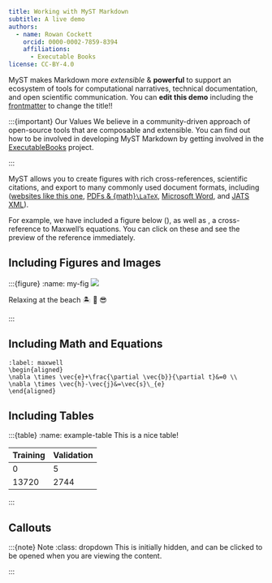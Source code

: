 ```yaml
title: Working with MyST Markdown
subtitle: A live demo
authors:
  - name: Rowan Cockett
    orcid: 0000-0002-7859-8394
    affiliations:
      - Executable Books
license: CC-BY-4.0
```

MyST makes Markdown more _extensible_ & **powerful** to support an
ecosystem of tools for computational narratives, technical documentation,
and open scientific communication. You can **edit this demo** including the [frontmatter](https://mystmd.org/guide/frontmatter) to change the title!!

:::{important} Our Values
We believe in a community-driven approach of open-source tools that are
composable and extensible. You can find out how to be involved in developing MyST Markdown by getting involved in the [ExecutableBooks](https://executablebooks.org/) project.

:::

MyST allows you to create figures with rich cross-references, scientific citations, and export to many commonly used document formats, including ([websites like this one](https://mystmd.org/guide/quickstart-myst-websites), [PDFs & {math}`\LaTeX`](https://mystmd.org/guide/creating-pdf-documents), [Microsoft Word](https://mystmd.org/guide/creating-word-documents), and [JATS XML](https://mystmd.org/guide/creating-jats-xml)).

For example, we have included a figure below ([](#my-fig)), [](#example-table) as well as [](#maxwell), a cross-reference to Maxwell’s equations.
You can click on these and see the preview of the reference immediately.

## Including Figures and Images

:::{figure}
:name: my-fig
![](https://source.unsplash.com/random/400x200?beach,ocean)

Relaxing at the beach 🏝 🌊 😎

:::

## Including Math and Equations

```{math}
:label: maxwell
\begin{aligned}
\nabla \times \vec{e}+\frac{\partial \vec{b}}{\partial t}&=0 \\
\nabla \times \vec{h}-\vec{j}&=\vec{s}\_{e}
\end{aligned}
```
## Including Tables

:::{table}
:name: example-table
This is a nice table!

| Training  | Validation |
|--- |--- |
| 0  | 5 |
| 13720  | 2744 |

:::

## Callouts

:::{note} Note
:class: dropdown
This is initially hidden, and can be clicked to be opened when you are viewing the content.

:::

